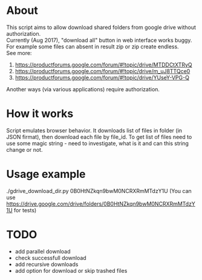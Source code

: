 # About
This script aims to allow download shared folders from google drive without authorization.  
Currently (Aug 2017), "download all" button in web interface works buggy.  
For example some files can absent in result zip or zip create endless.  
See more:
1. https://productforums.google.com/forum/#!topic/drive/MTDDCtXTRyQ
1. https://productforums.google.com/forum/#!topic/drive/m_uJ8TTQce0
1. https://productforums.google.com/forum/#!topic/drive/YUseY-VPG-Q

Another ways (via various applications) require authorization.

# How it works
Script emulates browser behavior. It downloads list of files in folder (in JSON firmat), then download each file by file_id.
To get list of files need to use some magic string - need to investigate, what is it and can this string change or not.

# Usage example
./gdrive_download_dir.py 0B0HtNZkqn9bwM0NCRXRmMTdzY1U
(You can use https://drive.google.com/drive/folders/0B0HtNZkqn9bwM0NCRXRmMTdzY1U for tests)

# TODO
*   add parallel download
*   check successfull download
*   add recursive downloads
*   add option for download or skip trashed files
